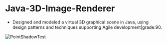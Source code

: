 # Java-3D-Image-Renderer
- Designed and modeled a virtual 3D graphical scene in Java, using design patterns and techniques supporting Agile development|grade:90. 

![PointShadowTest](https://user-images.githubusercontent.com/45630158/137957924-387bb3ee-1fb4-449d-973d-6275a6b401b4.jpg)
